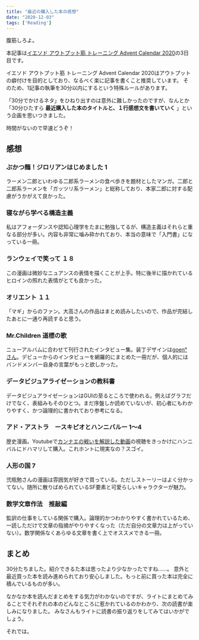```yaml
---
title: "最近の購入した本の感想"
date: "2020-12-03"
tags: ['Reading']
---
```


腹筋しろよ。

本記事は[イエソド アウトプット筋 トレーニング Advent Calendar 2020](https://adventar.org/calendars/5888)の3日目です。

イエソド アウトプット筋 トレーニング Advent Calendar 2020はアウトプットの癖付けを目的としており、なるべく楽に記事を書くこと推奨しています。
そのため、1記事の執筆を30分以内にするという特殊ルールがあります。

「30分でかけるネタ」をひねり出すのは意外に難しかったのですが、なんとか「30分ひたすら **最近購入した本のタイトルと、１行感想文を書いていく** 」という企画を思いつきました。

時間がないので早速どうぞ！

## 感想

### ぶかつ麺！ジロリアンはじめました 1

ラーメン二郎といわゆる二郎系ラーメンの食べ歩きを題材としたマンガ。二郎と二郎系ラーメンを「ガッツリ系ラーメン」と総称しており、本家二郎に対する配慮がうかがえて良かった。

### 寝ながら学べる構造主義

私はアフォーダンスや認知心理学をたまに勉強してるが、構造主義はそれらと重なる部分が多い。内容も非常に噛み砕かれており、本当の意味で「入門書」になっている一冊。

### ランウェイで笑って １８

この漫画は微妙なニュアンスの表情を描くことが上手。特に後半に描かれているヒロインの照れた表情がとても良かった。

### オリエント １１

「マギ」からのファン。大高さんの作品はまとめ読みしたいので、作品が完結したあとに一通り再読すると思う。


### Mr.Children 道標の歌

ニューアルバムに合わせて刊行されたインタビュー集。装丁デザインは[goen° さん](https://note.com/goentimes/n/n00a361c5d330)。デビューからのインタビューを網羅的にまとめた一冊だが、個人的にはバンドメンバー自身の言葉がもっと欲しかった。

### データビジュアライゼーションの教科書

データビジュアライゼーションはGUIの至るところで使われる。例えばグラフだけでなく、表組みもそのひとつ。まだ序盤しか読めていないが、初心者にもわかりやすく、かつ論理的に書かれており参考になる。

### アド・アストラ　ースキピオとハンニバルー 1〜4

歴史漫画。Youtubeで[カンナエの戦いを解説した動画](https://www.youtube.com/watch?v=6pJtSHXfYhM)の視聴をきっかけにハンニバルにドハマリして購入。これホントに現実なの？スゴイ。

### 人形の国 7

弐瓶勉さんの漫画は雰囲気が好きで買っている。ただしストーリーはよく分かってない。随所に散りばめられているSF要素と可愛らしいキャラクターが魅力。

### 数学文章作法　推敲編

監訳の仕事をしている関係で購入。論理的かつわかりやすく書かれているため、一読しただけで文章の指摘がやりやすくなった（ただ自分の文章力は上がっていない）。数学関係なくあらゆる文章を書く上でオススメできる一冊。

## まとめ

30分たちました。紹介できるた本は思ったより少なかったですね……。
意外と最近買った本を読み進められており安心しました。もっと前に買った本は完全に積んでいるものが多い。

なかなか本を読んだまとめをする気力がわかないのですが、ライトにまとめてみることでそれぞれの本のどんなところに惹かれているのかわかり、次の読書が楽しみになりました。
みなさんもライトに読書の振り返りをしてみてはいかがでしょう。

それでは。